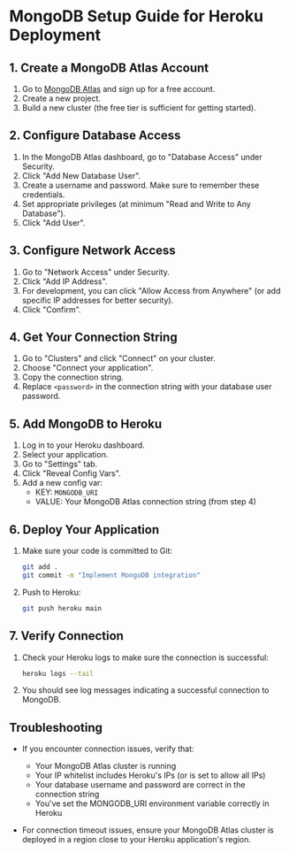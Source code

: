 
# MongoDB Setup Guide for Heroku Deployment

## 1. Create a MongoDB Atlas Account

1. Go to [MongoDB Atlas](https://www.mongodb.com/cloud/atlas) and sign up for a free account.
2. Create a new project.
3. Build a new cluster (the free tier is sufficient for getting started).

## 2. Configure Database Access

1. In the MongoDB Atlas dashboard, go to "Database Access" under Security.
2. Click "Add New Database User".
3. Create a username and password. Make sure to remember these credentials.
4. Set appropriate privileges (at minimum "Read and Write to Any Database").
5. Click "Add User".

## 3. Configure Network Access

1. Go to "Network Access" under Security.
2. Click "Add IP Address".
3. For development, you can click "Allow Access from Anywhere" (or add specific IP addresses for better security).
4. Click "Confirm".

## 4. Get Your Connection String

1. Go to "Clusters" and click "Connect" on your cluster.
2. Choose "Connect your application".
3. Copy the connection string.
4. Replace `<password>` in the connection string with your database user password.

## 5. Add MongoDB to Heroku

1. Log in to your Heroku dashboard.
2. Select your application.
3. Go to "Settings" tab.
4. Click "Reveal Config Vars".
5. Add a new config var:
   - KEY: `MONGODB_URI`
   - VALUE: Your MongoDB Atlas connection string (from step 4)

## 6. Deploy Your Application

1. Make sure your code is committed to Git:
   ```bash
   git add .
   git commit -m "Implement MongoDB integration"
   ```

2. Push to Heroku:
   ```bash
   git push heroku main
   ```

## 7. Verify Connection

1. Check your Heroku logs to make sure the connection is successful:
   ```bash
   heroku logs --tail
   ```

2. You should see log messages indicating a successful connection to MongoDB.

## Troubleshooting

- If you encounter connection issues, verify that:
  - Your MongoDB Atlas cluster is running
  - Your IP whitelist includes Heroku's IPs (or is set to allow all IPs)
  - Your database username and password are correct in the connection string
  - You've set the MONGODB_URI environment variable correctly in Heroku

- For connection timeout issues, ensure your MongoDB Atlas cluster is deployed in a region close to your Heroku application's region.
